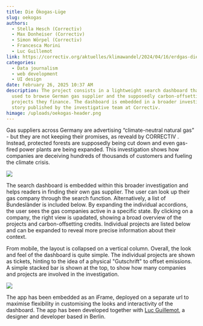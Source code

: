 ```yaml
---
title: Die Ökogas-Lüge
slug: oekogas
authors:
  - Stella Hesch (Correctiv)
  - Max Donheiser (Correctiv)
  - Simon Wörpel (Correctiv)
  - Francesca Morini
  - Luc Guillemot
link: https://correctiv.org/aktuelles/klimawandel/2024/04/16/erdgas-die-oekogas-luege/
categories:
  - Data journalism
  - web development
  - UI design
date: February 26, 2025 10:37 AM
description: The project consists in a lightweight search dashboard that can be
  used to browse German gas supplier and the supposedly carbon-offsetting
  projects they finance. The dashboard is embedded in a broader investigative
  story published by the investigative team at Correctiv.
himage: /uploads/oekogas-header.png
---
```

Gas suppliers across Germany are advertising “climate-neutral natural gas” - but they are not keeping their promises, as reveald by CORRECTIV . Instead, protected forests are supposedly being cut down and even gas-fired power plants are being expanded. This investigation shows how companies are deceiving hundreds of thousands of customers and fueling the climate crisis.

![](/uploads/oekogas-figure-1.png)

The search dashboard is embedded within this broader investigation and helps readers in finding their own gas supplier. The user can look up their gas company through the search function. Alternatively, a list of Bundesländer is included below. By expanding the individual accordions, the user sees the gas companies active in a specific state. By clicking on a company, the right view is upadated, showing a broad overview of the projects and carbon-offsetting credits. Individual projects are listed below and can be expanded to reveal more precise information about their context.

From mobile, the layout is collapsed on a vertical column. Overall, the look and feel of the dashboard is quite simple. The individual projects are shown as tickets, hinting to the idea of a physical "Gutschrift" to offset emissions. A simple stacked bar is shown at the top, to show how many companies and projects are involved in the investigation.

![](/uploads/oekogas-figure-2.png)

The app has been embedded as an iFrame, deployed on a separate url to maximise flexibility in customising the looks and interactivity of the dashboard. The app has been developed together with [Luc Guillemot](https://lucguillemot.com/), a designer and developer based in Berlin.